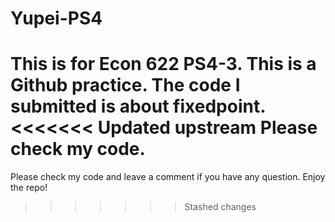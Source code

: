 # Yupei-PS4
 This is for Econ 622 PS4-3. This is a Github practice.
The code I submitted is about fixedpoint.
<<<<<<< Updated upstream
Please check my code.
=======
Please check my code and leave a comment if you have any question.
Enjoy the repo!
>>>>>>> Stashed changes
